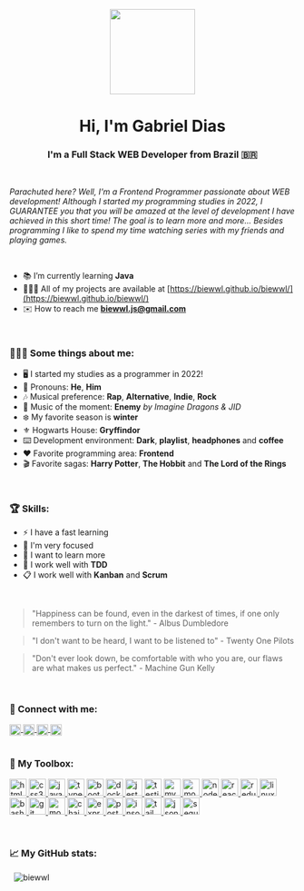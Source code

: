 <p align="center">
  <img
    src="https://i.ibb.co/fCdDwxg/profile-modified.png"
    height="150"
    width="150"
  />
</p>

<h1 align="center">Hi, I'm Gabriel Dias</h1>
<h3 align="center">I'm a Full Stack WEB Developer from Brazil 🇧🇷</h3>

<br/>

<p><em>Parachuted here? Well, I'm a Frontend Programmer passionate about WEB development! Although I started my programming studies in 2022, I GUARANTEE you that you will be amazed at the level of development I have achieved in this short time! The goal is to learn more and more... Besides programming I like to spend my time watching series with my friends and playing games.</em></p>

<br/>

- 📚 I’m currently learning **Java**
- 🧑🏻‍💻 All of my projects are
  available at [https://biewwl.github.io/biewwl/](https://biewwl.github.io/biewwl/)
- ✉️ How to reach me **biewwl.js@gmail.com**

<br />

<h3 align="left">🤷🏻‍♂️ Some things about me:</h3>
<p>
  <ul>
    <li>🖥️ I started my studies as a programmer in 2022!</li>
    <li>💬 Pronouns: <strong>He</strong>, <strong>Him</strong></li>
    <li>🎶 Musical preference: <strong>Rap</strong>, <strong>Alternative</strong>, <strong>Indie</strong>, <strong>Rock</strong></li>
    <li>🍂 Music of the moment: <strong>Enemy</strong> <em>by Imagine Dragons & JID</em></li>
    <li>❄️ My favorite season is <strong>winter</strong></li>
    <li>⚜️ Hogwarts House: <strong>Gryffindor</strong></li>
    <li>⌨️ Development environment: <strong>Dark</strong>, <strong>playlist</strong>, <strong>headphones</strong> and <strong>coffee</strong></li>
    <li>❤️ Favorite programming area: <strong>Frontend</strong></li>
    <li>🎬 Favorite sagas: <strong>Harry Potter</strong>, <strong>The Hobbit</strong> and <strong>The Lord of the Rings</strong></li>
  </ul>
</p>

<br />

<h3 align="left">🏆 Skills:</h3>
<p>
  <ul>
    <li>⚡ I have a fast learning</li>
    <li>🎯 I'm very focused</li>
    <li>📖 I want to learn more</li>
    <li>🧪 I work well with <strong>TDD</strong></li>
    <li>📋 I work well with <strong>Kanban</strong> and <strong>Scrum</strong></li>
  </ul>
</p>

<br />

<blockquote>
  <p>
    "Happiness can be found, even in the darkest of times, if one only remembers to turn on the light." - Albus Dumbledore
  </p>
</blockquote>
<blockquote>
  <p>
  "I don't want to be heard, I want to be listened to" - Twenty One Pilots
  </p>
</blockquote>
<blockquote>
  <p>
  "Don't ever look down, be comfortable with who you are, our flaws are what makes us perfect." - Machine Gun Kelly
  </p>
</blockquote>

<br/>

<h3 align="left">🔗 Connect with me:</h3>
<a href="https://twitter.com/biewwl" target="blank">
  <img
    align="center"
    src="https://img.shields.io/badge/-biewwl-1DA1F2?logo=Twitter&logoColor=white&style=flat"
    alt="biewwl"
    height="20"
  />
</a>
<a href="https://linkedin.com/in/biewwl" target="blank">
  <img
    align="center"
    src="https://img.shields.io/badge/-biewwl-0A66C2?logo=Linkedin&logoColor=white&style=flat"
    alt="biewwl"
    height="20"
  />
</a>
<a href="https://instagram.com/biewwl.js" target="blank"
  ><img
    align="center"
    src="https://img.shields.io/badge/-biewwl.js-E4405F?logo=Instagram&logoColor=white&style=flat"
    alt="biewwl"
    height="20"
  />
</a>
<a href="mailto:biewwl.js@gmail.com" target="blank"
  ><img
    align="center"
    src="https://img.shields.io/badge/-biewwl.js@gmail.com-EA4335?logo=Gmail&logoColor=white&style=flat"
    alt="biewwl"
    height="20"
  />
</a>

<br/>
<br/>

<h3 align="left">🔧 My Toolbox:</h3>
<p align="left">
  <a href="https://www.w3.org/html/" target="_blank" rel="noreferrer">
    <img
      src="https://img.shields.io/badge/-html5-E34F26?&style=for-the-badge&logo=html5&logoColor=fff"
      alt="html5"
      height="30"
    />
  </a>
    <a href="https://www.w3schools.com/css/" target="_blank" rel="noreferrer">
    <img
      src="https://img.shields.io/badge/-CSS-1572B6?&style=for-the-badge&logo=css3&logoColor=fff"
      alt="css3"
      height="30"
    />
  </a>
    <a
    href="https://developer.mozilla.org/en-US/docs/Web/JavaScript"
    target="_blank"
    rel="noreferrer"
  >
    <img
      src="https://img.shields.io/badge/-JavaScript-F7DF1E?&style=for-the-badge&logo=javascript&logoColor=000"
      alt="javascript"
      height="30"
    />
  </a>
  <a href="https://www.typescriptlang.org/" target="_blank" rel="noreferrer">
    <img
      src="https://img.shields.io/badge/-TypeScript-3178C6?&style=for-the-badge&logo=typescript&logoColor=fff"
      alt="typescript"
      height="30"
    />
  </a>
  <a href="https://getbootstrap.com" target="_blank" rel="noreferrer">
    <img
      src="https://img.shields.io/badge/-Bootstrap-7952B3?&style=for-the-badge&logo=bootstrap&logoColor=fff"
      alt="bootstrap"
      height="30"
    />
  </a>
  <a href="https://www.docker.com/" target="_blank" rel="noreferrer">
    <img
      src="https://img.shields.io/badge/-Docker-2496ED?&style=for-the-badge&logo=docker&logoColor=fff"
      alt="docker"
      height="30"
    />
  </a>
  <a href="https://jestjs.io" target="_blank" rel="noreferrer">
    <img
      src="https://img.shields.io/badge/-Jest-C21325?&style=for-the-badge&logo=jest&logoColor=fff"
      alt="jest"
      height="30"
    />
  </a>
    <a href="https://testing-library.com/" target="_blank" rel="noreferrer">
    <img
      src="https://img.shields.io/badge/-Testing%20Library-E33332?&style=for-the-badge&logo=testinglibrary&logoColor=fff"
      alt="testing-library"
      height="30"
    />
  </a>
  <a href="https://www.mysql.com/" target="_blank" rel="noreferrer">
    <img
      src="https://img.shields.io/badge/-MySQL-4479A1?&style=for-the-badge&logo=mysql&logoColor=fff"
      alt="mysql"
      height="30"
    />
  </a>
  <a href="https://www.mongodb.com/" target="_blank" rel="noreferrer">
    <img
      src="https://img.shields.io/badge/-MongoDB-47A248?&style=for-the-badge&logo=mongodb&logoColor=fff"
      alt="mongodb"
      height="30"
    />
  </a>
  <a href="https://nodejs.org" target="_blank" rel="noreferrer">
    <img
      src="https://img.shields.io/badge/-Node.js-339933?&style=for-the-badge&logo=nodedotjs&logoColor=fff"
      alt="nodejs"
      height="30"
    />
  </a>
  <a href="https://reactjs.org/" target="_blank" rel="noreferrer">
    <img
      src="https://img.shields.io/badge/-React.js-61DAFB?&style=for-the-badge&logo=react&logoColor=000"
      alt="react"
      height="30"
    />
  </a>
  <a href="https://redux.js.org" target="_blank" rel="noreferrer">
    <img
      src="https://img.shields.io/badge/-Redux-764ABC?&style=for-the-badge&logo=redux&logoColor=fff"
      alt="redux"
      height="30"
    />
  </a>
  <a href="https://www.linux.org/" target="_blank" rel="noreferrer">
    <img
      src="https://img.shields.io/badge/-Linux-FCC624?&style=for-the-badge&logo=linux&logoColor=000"
      alt="linux"
      height="30"
    />
  </a>
  <a href="https://www.gnu.org/software/bash/" target="_blank" rel="noreferrer">
    <img
      src="https://img.shields.io/badge/-GNU%20Bash-4EAA25?&style=for-the-badge&logo=gnubash&logoColor=fff"
      alt="bash"
      height="30"
    />
  </a>
  <a href="https://git-scm.com/" target="_blank" rel="noreferrer">
    <img
      src="https://img.shields.io/badge/-Git-F05032?&style=for-the-badge&logo=git&logoColor=fff"
      alt="git"
      height="30"
    />
  </a>
  <a href="https://mochajs.org/" target="_blank" rel="noreferrer">
    <img
      src="https://img.shields.io/badge/-Mocha-8D6748?&style=for-the-badge&logo=mocha&logoColor=fff"
      alt="mocha"
      height="30"
    />
  </a>
  <a href="https://www.chaijs.com/" target="_blank" rel="noreferrer">
    <img
      src="https://img.shields.io/badge/-Chai-A30701?&style=for-the-badge&logo=chai&logoColor=fff"
      alt="chai"
      height="30"
    />
  </a>
  <a href="https://www.npmjs.com/package/express" target="_blank" rel="noreferrer">
    <img
      src="https://img.shields.io/badge/-Express-000?&style=for-the-badge&logo=express&logoColor=fff"
      alt="express"
      height="30"
    />
  </a>
  <a href="https://www.postman.com/" target="_blank" rel="noreferrer">
    <img
      src="https://img.shields.io/badge/-Postman-FF6C37?&style=for-the-badge&logo=postman&logoColor=fff"
      alt="postman"
      height="30"
    />
  </a>
  <a href="https://insomnia.rest/" target="_blank" rel="noreferrer">
    <img
      src="https://img.shields.io/badge/-Insomnia-4000BF?&style=for-the-badge&logo=insomnia&logoColor=fff"
      alt="insomnia"
      height="30"
    />
  </a>
  <a href="https://tailwindcss.com/" target="_blank" rel="noreferrer">
    <img
      src="https://img.shields.io/badge/-Tailwind CSS-06B6D4?&style=for-the-badge&logo=tailwindcss&logoColor=fff"
      alt="tailwind css"
      height="30"
    />
  </a>
  <a href="https://jwt.io/" target="_blank" rel="noreferrer">
    <img
      src="https://img.shields.io/badge/-JSON Web Tokens-000000?&style=for-the-badge&logo=jsonwebtokens&logoColor=fff"
      alt="jsonwebtokens"
      height="30"
    />
  </a>
  <a href="https://sequelize.org/" target="_blank" rel="noreferrer">
    <img
      src="https://img.shields.io/badge/-Sequelize-52B0E7?&style=for-the-badge&logo=sequelize&logoColor=fff"
      alt="sequelize"
      height="30"
    />
  </a>
</p>

<br/>

<h3 align="left">📈 My GitHub stats:</h3>
<p align="left">&nbsp;
  <img
    align="center"
    src="https://github-readme-stats.vercel.app/api?username=biewwl&show_icons=true&theme=apprentice&hide_border=true&locale=en"
    alt="biewwl" />
</p>
